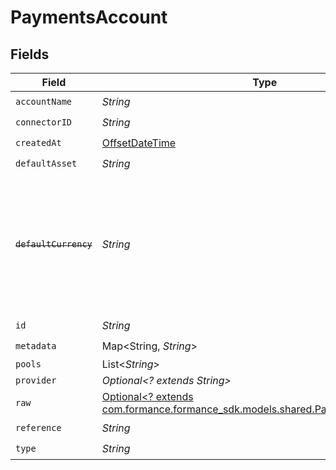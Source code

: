 # PaymentsAccount


## Fields

| Field                                                                                                                       | Type                                                                                                                        | Required                                                                                                                    | Description                                                                                                                 |
| --------------------------------------------------------------------------------------------------------------------------- | --------------------------------------------------------------------------------------------------------------------------- | --------------------------------------------------------------------------------------------------------------------------- | --------------------------------------------------------------------------------------------------------------------------- |
| `accountName`                                                                                                               | *String*                                                                                                                    | :heavy_check_mark:                                                                                                          | N/A                                                                                                                         |
| `connectorID`                                                                                                               | *String*                                                                                                                    | :heavy_check_mark:                                                                                                          | N/A                                                                                                                         |
| `createdAt`                                                                                                                 | [OffsetDateTime](https://docs.oracle.com/javase/8/docs/api/java/time/OffsetDateTime.html)                                   | :heavy_check_mark:                                                                                                          | N/A                                                                                                                         |
| `defaultAsset`                                                                                                              | *String*                                                                                                                    | :heavy_check_mark:                                                                                                          | N/A                                                                                                                         |
| ~~`defaultCurrency`~~                                                                                                       | *String*                                                                                                                    | :heavy_check_mark:                                                                                                          | : warning: ** DEPRECATED **: This will be removed in a future release, please migrate away from it as soon as possible.     |
| `id`                                                                                                                        | *String*                                                                                                                    | :heavy_check_mark:                                                                                                          | N/A                                                                                                                         |
| `metadata`                                                                                                                  | Map<String, *String*>                                                                                                       | :heavy_check_mark:                                                                                                          | N/A                                                                                                                         |
| `pools`                                                                                                                     | List<*String*>                                                                                                              | :heavy_minus_sign:                                                                                                          | N/A                                                                                                                         |
| `provider`                                                                                                                  | *Optional<? extends String>*                                                                                                | :heavy_minus_sign:                                                                                                          | N/A                                                                                                                         |
| `raw`                                                                                                                       | [Optional<? extends com.formance.formance_sdk.models.shared.PaymentsAccountRaw>](../../models/shared/PaymentsAccountRaw.md) | :heavy_check_mark:                                                                                                          | N/A                                                                                                                         |
| `reference`                                                                                                                 | *String*                                                                                                                    | :heavy_check_mark:                                                                                                          | N/A                                                                                                                         |
| `type`                                                                                                                      | *String*                                                                                                                    | :heavy_check_mark:                                                                                                          | N/A                                                                                                                         |